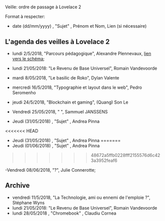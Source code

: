 #
 Veille: ordre de passage à Lovelace 2

Format à respecter:   
- date (dd/mm/yyyy) , "Sujet" ,  Prénom et Nom, Lien (si nécessaire)

## L'agenda des veilles à Lovelace 2




- lundi 2/5/2018, "Parcours pédagogique", Alexandre Plennevaux, [lien vers le schéma](https://docs.google.com/drawings/d/1kKAMz1jTaK0-8Glg136j3T1C3kCKaq-gFEju1FxsVCs/edit);
- lundi 21/05/2018: "Le Revenu de Base Universel", Romain Vandevoorde

- mardi 8/05/2018, "Le basilic de Roko", Dylan Valente

- mercredi 16/5/2018, "Typographie et layout dans le web", Pedro Seromenho

- jeudi 24/5/2018, "Blockchain et gaming", (Quang) Son Le

- Vendredi 25/05/2018, " ", Sammuel JANSSENS

- Jeudi (31/05/2018) , "Sujet" ,  Andrea Pinna

<<<<<<< HEAD

- Jeudi (31/05/2018) , "Sujet" ,  Andrea Pinna
=======
- Jeudi (01/06/2018) , "Sujet" ,  Andrea Pinna
>>>>>>> 48672a5ffb0228fff2155576d6c423a3952feaf6

 -Vendredi 08/06/2018, "?", Julie Connerotte;
 
 
## Archive


- vendredi 11/5/2018, "La Technologie, ami ou ennemi de l'emploie ?", Stéphane Wyns
- lundi 21/05/2018: "Le Revenu de Base Universel", Romain Vandevoorde
- lundi 28/05/2018 , "Chromebook" , Claudiu Cornea
